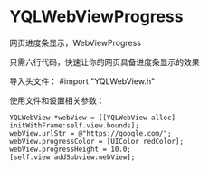 # YQLWebViewProgress
网页进度条显示，WebViewProgress

只需六行代码，快速让你的网页具备进度条显示的效果

导入头文件：
    #import "YQLWebView.h"

使用文件和设置相关参数：

    YQLWebView *webView = [[YQLWebView alloc] initWithFrame:self.view.bounds];
    webView.urlStr = @"https://google.com/";
    webView.progressColor = [UIColor redColor];
    webView.progressHeight = 10.0;
    [self.view addSubview:webView];